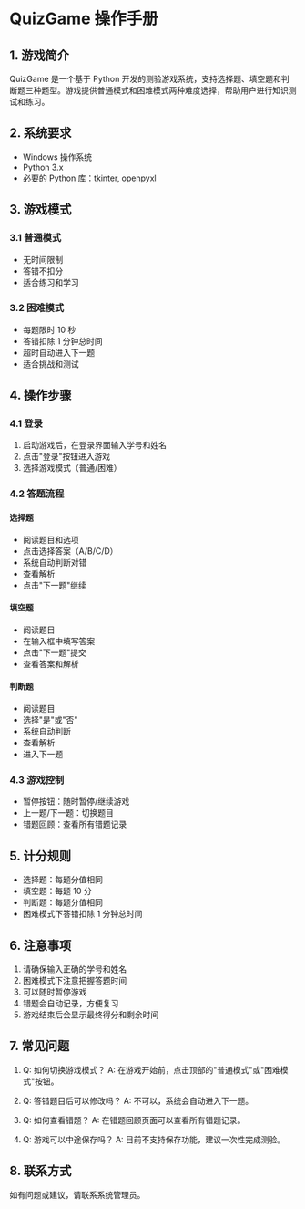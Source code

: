# QuizGame 操作手册

## 1. 游戏简介
QuizGame 是一个基于 Python 开发的测验游戏系统，支持选择题、填空题和判断题三种题型。游戏提供普通模式和困难模式两种难度选择，帮助用户进行知识测试和练习。

## 2. 系统要求
- Windows 操作系统
- Python 3.x
- 必要的 Python 库：tkinter, openpyxl

## 3. 游戏模式
### 3.1 普通模式
- 无时间限制
- 答错不扣分
- 适合练习和学习

### 3.2 困难模式
- 每题限时 10 秒
- 答错扣除 1 分钟总时间
- 超时自动进入下一题
- 适合挑战和测试

## 4. 操作步骤
### 4.1 登录
1. 启动游戏后，在登录界面输入学号和姓名
2. 点击"登录"按钮进入游戏
3. 选择游戏模式（普通/困难）

### 4.2 答题流程
#### 选择题
- 阅读题目和选项
- 点击选择答案（A/B/C/D）
- 系统自动判断对错
- 查看解析
- 点击"下一题"继续

#### 填空题
- 阅读题目
- 在输入框中填写答案
- 点击"下一题"提交
- 查看答案和解析

#### 判断题
- 阅读题目
- 选择"是"或"否"
- 系统自动判断
- 查看解析
- 进入下一题

### 4.3 游戏控制
- 暂停按钮：随时暂停/继续游戏
- 上一题/下一题：切换题目
- 错题回顾：查看所有错题记录

## 5. 计分规则
- 选择题：每题分值相同
- 填空题：每题 10 分
- 判断题：每题分值相同
- 困难模式下答错扣除 1 分钟总时间

## 6. 注意事项
1. 请确保输入正确的学号和姓名
2. 困难模式下注意把握答题时间
3. 可以随时暂停游戏
4. 错题会自动记录，方便复习
5. 游戏结束后会显示最终得分和剩余时间

## 7. 常见问题
1. Q: 如何切换游戏模式？
   A: 在游戏开始前，点击顶部的"普通模式"或"困难模式"按钮。

2. Q: 答错题目后可以修改吗？
   A: 不可以，系统会自动进入下一题。

3. Q: 如何查看错题？
   A: 在错题回顾页面可以查看所有错题记录。

4. Q: 游戏可以中途保存吗？
   A: 目前不支持保存功能，建议一次性完成测验。

## 8. 联系方式
如有问题或建议，请联系系统管理员。 